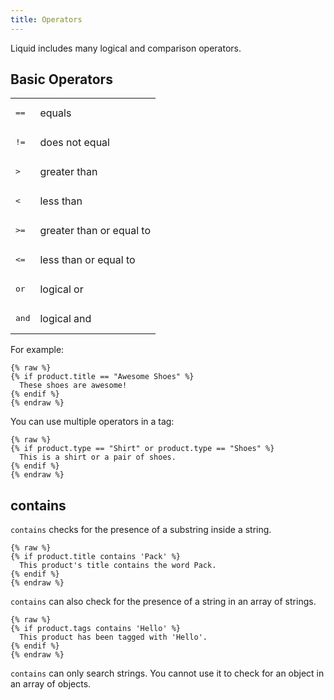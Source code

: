```yaml
---
title: Operators
---
```


Liquid includes many logical and comparison operators.

## Basic Operators

<table>
  <tbody>
    <tr>
      <td><pre>==</pre></td>
      <td>equals</td>
    </tr>
    <tr>
      <td><pre>!=</pre></td>
      <td>does not equal</td>
    </tr>
    <tr>
      <td><pre>&gt;</pre></td>
      <td>greater than</td>
    </tr>
    <tr>
      <td><pre>&lt;</pre></td>
      <td>less than</td>
    </tr>
    <tr>
      <td><pre>&gt;=</pre></td>
      <td>greater than or equal to</td>
    </tr>
    <tr>
      <td><pre>&lt;=</pre></td>
      <td>less than or equal to</td>
    </tr>
    <tr>
      <td><pre>or</pre></td>
      <td>logical or</td>
    </tr>
    <tr>
      <td><pre>and</pre></td>
      <td>logical and</td>
    </tr>
  </tbody>
</table>

For example:

```liquid
{% raw %}
{% if product.title == "Awesome Shoes" %}
  These shoes are awesome!
{% endif %}
{% endraw %}
```

You can use multiple operators in a tag:

```liquid
{% raw %}
{% if product.type == "Shirt" or product.type == "Shoes" %}
  This is a shirt or a pair of shoes.
{% endif %}
{% endraw %}
```

## contains

`contains` checks for the presence of a substring inside a string.

```liquid
{% raw %}
{% if product.title contains 'Pack' %}
  This product's title contains the word Pack.
{% endif %}
{% endraw %}
```

`contains` can also check for the presence of a string in an array of strings.

```liquid
{% raw %}
{% if product.tags contains 'Hello' %}
  This product has been tagged with 'Hello'.
{% endif %}
{% endraw %}
```

`contains` can only search strings. You cannot use it to check for an object in an array of objects.
